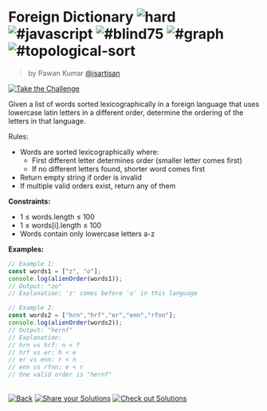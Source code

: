 <!--info-header-start--><h1>Foreign Dictionary <img src="https://img.shields.io/badge/-hard-de3d37" alt="hard"/> <img src="https://img.shields.io/badge/-%23javascript-999" alt="#javascript"/> <img src="https://img.shields.io/badge/-%23blind75-999" alt="#blind75"/> <img src="https://img.shields.io/badge/-%23graph-999" alt="#graph"/> <img src="https://img.shields.io/badge/-%23topological--sort-999" alt="#topological-sort"/></h1><blockquote><p>by Pawan Kumar <a href="https://github.com/jsartisan" target="_blank">@jsartisan</a></p></blockquote><p><a href="https://frontend-challenges.com/challenges/281-foreign-dictionary" target="_blank"><img src="https://img.shields.io/badge/-Take%20the%20Challenge-0d99ff?logo=javascript&logoColor=white" alt="Take the Challenge"/></a> </p><!--info-header-end-->

Given a list of words sorted lexicographically in a foreign language that uses lowercase latin letters in a different order, determine the ordering of the letters in that language.

Rules:
- Words are sorted lexicographically where:
  - First different letter determines order (smaller letter comes first)
  - If no different letters found, shorter word comes first
- Return empty string if order is invalid
- If multiple valid orders exist, return any of them

**Constraints:**
- 1 ≤ words.length ≤ 100
- 1 ≤ words[i].length ≤ 100
- Words contain only lowercase letters a-z

**Examples:**
```typescript
// Example 1:
const words1 = ["z", "o"];
console.log(alienOrder(words1));
// Output: "zo"
// Explanation: 'z' comes before 'o' in this language

// Example 2:
const words2 = ["hrn","hrf","er","enn","rfnn"];
console.log(alienOrder(words2));
// Output: "hernf"
// Explanation: 
// hrn vs hrf: n < f
// hrf vs er: h < e
// er vs enn: r < n
// enn vs rfnn: e < r
// One valid order is "hernf"
```


<!--info-footer-start--><br><a href="../../README.md" target="_blank"><img src="https://img.shields.io/badge/-Back-grey" alt="Back"/></a> <a href="https://github.com/jsartisan/frontend-challenges/issues/new?template=answer.md&labels=answer,281,undefined&title=281%20-%20Foreign%20Dictionary%20-%20undefined&body=" target="_blank"><img src="https://img.shields.io/badge/-Share%20your%20Solutions-teal" alt="Share your Solutions"/></a> <a href="https://github.com/jsartisan/frontend-challenges/issues?q=label%3A281+label%3Aanswer+sort%3Areactions-%2B1-desc" target="_blank"><img src="https://img.shields.io/badge/-Check%20out%20Solutions-de5a77?logo=awesome-lists&logoColor=white" alt="Check out Solutions"/></a> <!--info-footer-end-->